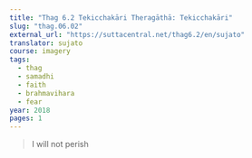 ```yaml
---
title: "Thag 6.2 Tekicchakāri Theragāthā: Tekicchakāri"
slug: "thag.06.02"
external_url: "https://suttacentral.net/thag6.2/en/sujato"
translator: sujato
course: imagery
tags:
  - thag
  - samadhi
  - faith
  - brahmavihara
  - fear
year: 2018
pages: 1
---
```


> I will not perish

